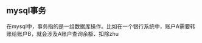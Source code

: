 ## mysql事务
在mysql中，事务指的是一组数据库操作。比如在一个银行系统中，账户A需要转账给账户B，就会涉及A账户查询余额、扣除zhu
<!--stackedit_data:
eyJoaXN0b3J5IjpbLTE3MTY2NDkwNTFdfQ==
-->